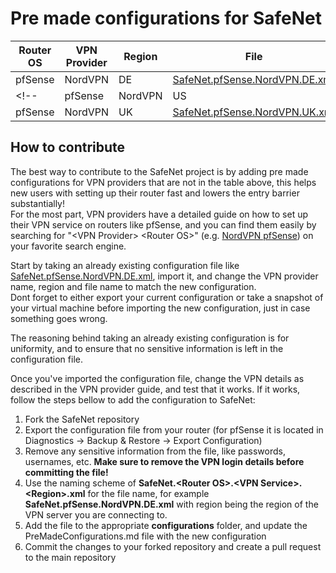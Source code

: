 # Pre made configurations for SafeNet


<!-- Table for the different configurations, headers are Router OS, VPN provider name, Region, file link (from configurations folder), Contributor name -->

| Router OS | VPN Provider | Region | File | Contributor |
| --- | --- | --- | --- | --- |
| pfSense | NordVPN | DE | [SafeNet.pfSense.NordVPN.DE.xml](configurations/pfSense/SafeNet.pfSense.NordVPN.DE.xml) | David El|
<!-- | pfSense | NordVPN | US | [SafeNet.pfSense.NordVPN.US.xml](configurations/pfSense/SafeNet.pfSense.NordVPN.US.xml) | David El|
| pfSense | NordVPN | UK | [SafeNet.pfSense.NordVPN.UK.xml](configurations/pfSense/SafeNet.pfSense.NordVPN.UK.xml) | David El| -->


## How to contribute
The best way to contribute to the SafeNet project is by adding pre made configurations for VPN providers that are not in the table above, this helps new users with setting up their router fast and lowers the entry barrier substantially! <br>
For the most part, VPN providers have a detailed guide on how to set up their VPN service on routers like pfSense, and you can find them easily by searching for "\<VPN Provider> \<Router OS>" (e.g. [NordVPN pfSense](https://www.google.com/search?q=NordVPN+pfSense)) on your favorite search engine.

Start by taking an already existing configuration file like [SafeNet.pfSense.NordVPN.DE.xml](configurations/pfSense/SafeNet.pfSense.NordVPN.DE.xml), import it, and change the VPN provider name, region and file name to match the new configuration.<br>
Dont forget to either export your current configuration or take a snapshot of your virtual machine before importing the new configuration, just in case something goes wrong.

The reasoning behind taking an already existing configuration is for uniformity, and to ensure that no sensitive information is left in the configuration file.

Once you've imported the configuration file, change the VPN details as described in the VPN provider guide, and test that it works. If it works, follow the steps bellow to add the configuration to SafeNet:

1. Fork the SafeNet repository
2. Export the configuration file from your router (for pfSense it is located in Diagnostics -> Backup & Restore -> Export Configuration)
3. Remove any sensitive information from the file, like passwords, usernames, etc. <b>Make sure to remove the VPN login details before committing the file!</b>
4. Use the naming scheme of <b>SafeNet.\<Router OS>.\<VPN Service>.\<Region>.xml</b> for the file name, for example <b>SafeNet.pfSense.NordVPN.DE.xml</b> with region being the region of the VPN server you are connecting to.
5. Add the file to the appropriate <b>configurations</b> folder, and update the PreMadeConfigurations.md file with the new configuration
6. Commit the changes to your forked repository and create a pull request to the main repository
